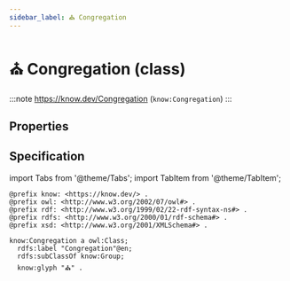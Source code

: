 ```yaml
---
sidebar_label: ⛪ Congregation
---
```


# ⛪ Congregation (class)

:::note
https://know.dev/Congregation
(`know:Congregation`)
:::

## Properties

## Specification

import Tabs from '@theme/Tabs';
import TabItem from '@theme/TabItem';

<Tabs>
<TabItem value="turtle" label="Turtle">

```turtle
@prefix know: <https://know.dev/> .
@prefix owl: <http://www.w3.org/2002/07/owl#> .
@prefix rdf: <http://www.w3.org/1999/02/22-rdf-syntax-ns#> .
@prefix rdfs: <http://www.w3.org/2000/01/rdf-schema#> .
@prefix xsd: <http://www.w3.org/2001/XMLSchema#> .

know:Congregation a owl:Class;
  rdfs:label "Congregation"@en;
  rdfs:subClassOf know:Group;
  know:glyph "⛪" .

```

</TabItem>
</Tabs>

[`Congregation`]: /Congregation
